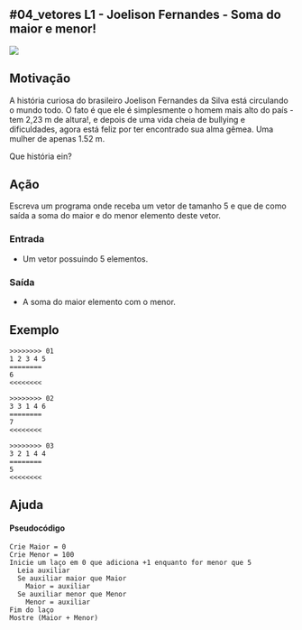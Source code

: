 ## #04_vetores L1 - Joelison Fernandes - Soma do maior e menor!


![](__capa.jpg)

## Motivação

A história curiosa do brasileiro Joelison Fernandes da Silva está circulando o mundo todo. O fato é que ele é simplesmente o homem mais alto do país - tem 2,23 m de altura!, e depois de uma vida cheia de bullying e dificuldades, agora está feliz por ter encontrado sua alma gêmea. Uma mulher de apenas 1.52 m.

Que história ein?

## Ação

Escreva um programa onde receba um vetor de tamanho 5 e que de como saída a soma do maior e do menor elemento deste vetor.

### Entrada

*   Um vetor possuindo 5 elementos.

### Saída

*   A soma do maior elemento com o menor.

## Exemplo

```
>>>>>>>> 01
1 2 3 4 5
========
6
<<<<<<<<

>>>>>>>> 02
3 3 1 4 6
========
7
<<<<<<<<

>>>>>>>> 03
3 2 1 4 4
========
5
<<<<<<<<
```
## Ajuda
#### Pseudocódigo
```
Crie Maior = 0
Crie Menor = 100
Inicie um laço em 0 que adiciona +1 enquanto for menor que 5
  Leia auxiliar
  Se auxiliar maior que Maior
    Maior = auxiliar
  Se auxiliar menor que Menor
    Menor = auxiliar
Fim do laço
Mostre (Maior + Menor)
```
